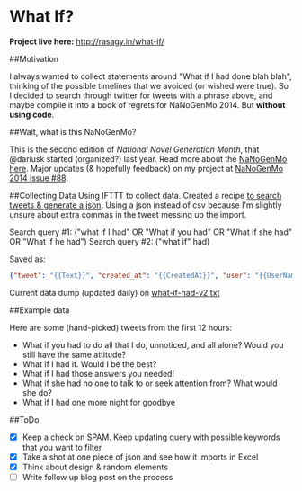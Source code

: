 What If?
=======

**Project live here:** http://rasagy.in/what-if/

##Motivation

I always wanted to collect statements around "What if I had done blah blah", thinking of the possible timelines that we avoided (or wished were true). So I decided to search through twitter for tweets with a phrase above, and maybe compile it into a book of regrets for NaNoGenMo 2014. But **without using code**.

##Wait, what is this NaNoGenMo?

This is the second edition of *National Novel Generation Month*, that @dariusk started (organized?) last year. Read more about the [NaNoGenMo here](https://github.com/dariusk/NaNoGenMo-2014). Major updates (& hopefully feedback) on my project at [NaNoGenMo 2014 issue #88](https://github.com/dariusk/NaNoGenMo-2014/issues/88).

##Collecting Data
Using IFTTT to collect data. Created a recipe [to search tweets & generate a json](https://ifttt.com/recipes/219769-search-tweets-and-generate-a-json). Using a json instead of csv because I'm slightly unsure about extra commas in the tweet messing up the import.

Search query #1: ("what if I had" OR "What if you had" OR "What if she had" OR "What if he had")
Search query #2: ("what if" had)

Saved as: 
```json
{"tweet": "{{Text}}", "created_at": "{{CreatedAt}}", "user": "{{UserName}}", "user_dp": "{{UserImageUrl}}", "link": "{{LinkToTweet}}"},
```

Current data dump (updated daily) on [what-if-had-v2.txt](https://github.com/rasagy/what-if/blob/master/what-if-had-v2.txt)

##Example data

Here are some (hand-picked) tweets from the first 12 hours:

* What if you had to do all that I do, unnoticed, and all alone? Would you still have the same attitude?
* What if I had it. Would I be the best?
* What if I had those answers you needed!
* What if she had no one to talk to or seek attention from? What would she do?
* What if I had one more night for goodbye

##ToDo

- [x] Keep a check on SPAM. Keep updating query with possible keywords that you want to filter
- [x] Take a shot at one piece of json and see how it imports in Excel
- [x] Think about design & random elements
- [ ] Write follow up blog post on the process

